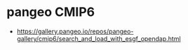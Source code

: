 # pangeo CMIP6

- <https://gallery.pangeo.io/repos/pangeo-gallery/cmip6/search_and_load_with_esgf_opendap.html>
